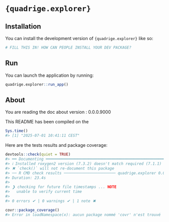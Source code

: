
<!-- README.md is generated from README.Rmd. Please edit that file -->

# `{quadrige.explorer}`

<!-- badges: start -->

<!-- badges: end -->

## Installation

You can install the development version of `{quadrige.explorer}` like
so:

``` r
# FILL THIS IN! HOW CAN PEOPLE INSTALL YOUR DEV PACKAGE?
```

## Run

You can launch the application by running:

``` r
quadrige.explorer::run_app()
```

## About

You are reading the doc about version : 0.0.0.9000

This README has been compiled on the

``` r
Sys.time()
#> [1] "2025-07-01 10:41:11 CEST"
```

Here are the tests results and package coverage:

``` r
devtools::check(quiet = TRUE)
#> ══ Documenting ═════════════════════════════════════════════════════════════════
#> ℹ Installed roxygen2 version (7.3.2) doesn't match required (7.1.1)
#> ✖ `check()` will not re-document this package
#> ── R CMD check results ─────────────────────── quadrige.explorer 0.0.0.9000 ────
#> Duration: 23.4s
#> 
#> ❯ checking for future file timestamps ... NOTE
#>   unable to verify current time
#> 
#> 0 errors ✔ | 0 warnings ✔ | 1 note ✖
```

``` r
covr::package_coverage()
#> Error in loadNamespace(x): aucun package nommé 'covr' n'est trouvé
```
